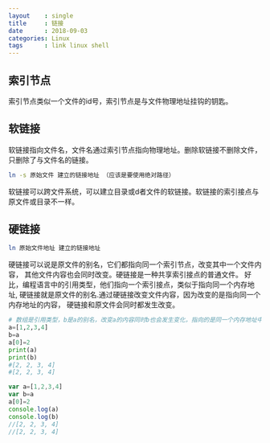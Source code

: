 ```yaml
---
layout    : single
title     : 链接
date      : 2018-09-03
categories: Linux
tags      : link linux shell
---
```


## 索引节点
索引节点类似一个文件的id号，索引节点是与文件物理地址挂钩的钥匙。
## 软链接
软链接指向文件名，文件名通过索引节点指向物理地址。删除软链接不删除文件，只删除了与文件名的链接。

```bash
ln -s 原始文件 建立的链接地址 （应该是要使用绝对路径）
```
软链接可以跨文件系统，可以建立目录或d者文件的软链接。软链接的索引接点与原文件或目录不一样。
## 硬链接
```bash
ln 原始文件地址 建立的链接地址
```
硬链接可以说是原文件的别名，它们都指向同一个索引节点，改变其中一个文件内容，
其他文件内容也会同时改变。硬链接是一种共享索引接点的普通文件。
好比，编程语言中的引用类型，他们指向一个索引接点，类似于指向同一个内存地址,
硬链接就是原文件的别名.通过硬链接改变文件内容，因为改变的是指向同一个内存地址的内容，
硬链接和原文件会同时都发生改变。

```python
# 数组是引用类型，b是a的别名，改变a的内容同时b也会发生变化，指向的是同一个内存地址中的数据。硬链接也是一个道理。
a=[1,2,3,4]
b=a
a[0]=2
print(a)
print(b)
#[2, 2, 3, 4]
#[2, 2, 3, 4]
```
```js
var a=[1,2,3,4]
var b=a
a[0]=2
console.log(a)
console.log(b)
//[2, 2, 3, 4]
//[2, 2, 3, 4]
```